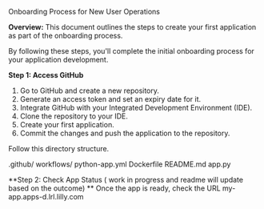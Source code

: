 Onboarding Process for New User Operations

**Overview:**
This document outlines the steps to create your first application as part of the onboarding process.

By following these steps, you'll complete the initial onboarding process for your application development.

**Step 1: Access GitHub**
1. Go to GitHub and create a new repository.
2. Generate an access token and set an expiry date for it.
3. Integrate GitHub with your Integrated Development Environment (IDE).
4. Clone the repository to your IDE.
5. Create your first application.
6. Commit the changes and push the application to the repository.

Follow this directory structure. 

.github/
   workflows/
      python-app.yml
Dockerfile
README.md
app.py

**Step 2: Check App Status  ( work in progress and readme will update based on the outcome) **
Once the app is ready, check the URL my-app.apps-d.lrl.lilly.com

 
